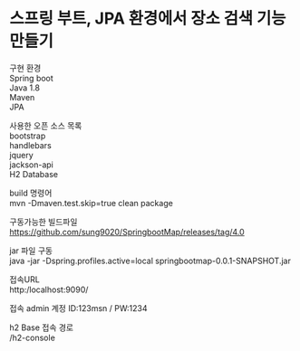 # 스프링 부트, JPA 환경에서 장소 검색 기능 만들기  

구현 환경  
Spring boot  
Java 1.8  
Maven  
JPA  

사용한 오픈 소스 목록  
bootstrap  
handlebars  
jquery  
jackson-api  
H2 Database  


build 명령어   
mvn -Dmaven.test.skip=true clean package  


구동가능한 빌드파일  
https://github.com/sung9020/SpringbootMap/releases/tag/4.0  


jar 파일 구동  
java -jar -Dspring.profiles.active=local springbootmap-0.0.1-SNAPSHOT.jar  


접속URL  
http:/localhost:9090/  


접속 admin 계정
ID:123msn / PW:1234


h2 Base 접속 경로  
/h2-console
